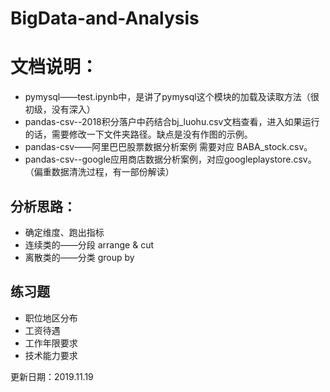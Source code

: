 # BigData-and-Analysis
# 文档说明：
- pymysql——test.ipynb中，是讲了pymysql这个模块的加载及读取方法（很初级，没有深入）
- pandas-csv--2018积分落户中药结合bj_luohu.csv文档查看，进入如果运行的话，需要修改一下文件夹路径。缺点是没有作图的示例。
- pandas-csv——阿里巴巴股票数据分析案例  需要对应 BABA_stock.csv。
- pandas-csv--google应用商店数据分析案例，对应googleplaystore.csv。（偏重数据清洗过程，有一部份解读）

## 分析思路： 
- 确定维度、跑出指标
- 连续类的——分段 arrange & cut
- 离散类的——分类 group by


## 练习题
- 职位地区分布
- 工资待遇
- 工作年限要求
- 技术能力要求

更新日期：2019.11.19
